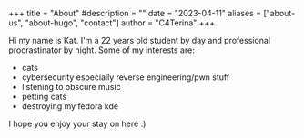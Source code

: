 +++
title = "About"
#description = ""
date = "2023-04-11"
aliases = ["about-us", "about-hugo", "contact"]
author = "C4Terina"
+++

Hi my name is Kat. I'm a 22 years old student by day and professional procrastinator by night. Some of my interests are:
* cats
* cybersecurity especially reverse engineering/pwn stuff 
* listening to obscure music 
* petting cats 
* destroying my fedora kde 

I hope you enjoy your stay on here :) 